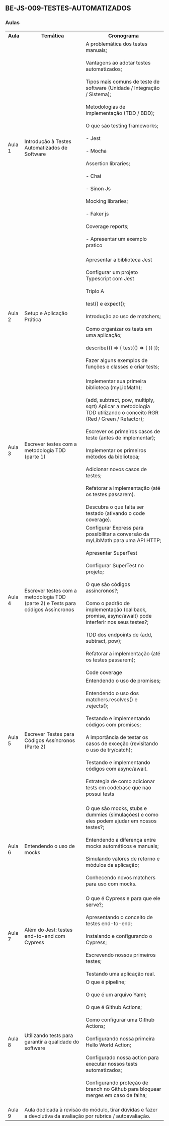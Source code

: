 ## **BE-JS-009-TESTES-AUTOMATIZADOS**

### Aulas

<table>
  <tr>
    <th>Aula</th>
    <th>Temática</th>
    <th>Cronograma</th>
  </tr>

<tr>
  <td>Aula 1</td>
  <td>Introdução à Testes Automatizados de Software</td>
  <td>
    A problemática dos testes manuais;<br /><br />
    Vantagens ao adotar testes automatizados;<br /><br />
    Tipos mais comuns de teste de software (Unidade / Integração / Sistema);<br /><br />
    Metodologias de implementação (TDD / BDD);<br /><br />
    O que são testing frameworks; <br /> <br />
      - Jest <br /> <br />
      - Mocha <br /> <br />
    Assertion libraries; <br /> <br />
      - Chai <br /> <br />
      - Sinon Js <br /> <br />
    Mocking libraries; <br /> <br />
      - Faker js  <br /> <br />
    Coverage reports; <br /> <br />
      - Apresentar um exemplo pratico <br /> <br />
  </td>
</tr>

<tr>
  <td>Aula 2</td>
  <td>Setup e Aplicação Prática</td>
  <td>
    Apresentar a biblioteca Jest <br/><br />
    Configurar um projeto Typescript com Jest <br /><br />
    Triplo A <br/><br />
    test() e expect();<br /><br />
    Introdução ao uso de matchers;<br /><br />
    Como organizar os tests em uma aplicação;<br /><br />
    describe(() => {
      test(() => {
      })
    });<br /><br />
    Fazer alguns exemplos de funções e classes e criar tests; <br /><br />
  </td>
</tr>

<tr>
  <td>Aula 3</td>
  <td>Escrever testes com a metodologia TDD (parte 1)</td>
  <td>
    Implementar sua primeira biblioteca (myLibMath);<br /><br /> (add, subtract, pow, multiply, sqrt)
    Aplicar a metodologia TDD utilizando o conceito RGR (Red / Green / Refactor);<br /><br />
    Escrever os primeiros casos de teste (antes de implementar);<br /><br />
    Implementar os primeiros métodos da biblioteca;<br /><br />
    Adicionar novos casos de testes;<br /><br />
    Refatorar a implementação (até os testes passarem). <br /><br />
    Descubra o que falta ser testado (ativando o code coverage).
  </td>
</tr>

<tr>
  <td>Aula 4</td>
  <td>Escrever testes com a metodologia TDD (parte 2) e Tests para códigos Assíncronos</td>
  <td>
    Configurar Express para possibilitar a conversão da myLibMath para uma API HTTP;<br /><br />
    Apresentar SuperTest<br /><br />
    Configurar SuperTest no projeto;<br /><br />
    O que são códigos assíncronos?;<br /><br />
    Como o padrão de implementação (callback, promise, async/await) pode interferir nos seus testes?;<br /><br />
    TDD dos endpoints de (add, subtract, pow);<br /><br />
    Refatorar a implementação (até os testes passarem);<br /><br />
    Code coverage
  </td>
</tr>

<tr>
  <td>Aula 5</td>
  <td>Escrever Testes para Códigos Assíncronos (Parte 2)</td>
  <td>
    Entendendo o uso de promises;<br /><br />
    Entendendo o uso dos matchers.resolves() e .rejects();<br /><br />
    Testando e implementando códigos com promises;<br /><br />
    A importância de testar os casos de exceção (revisitando o uso de try/catch);<br /><br />
    Testando e implementando códigos com async/await.<br /><br />
    Estrategia de como adicionar tests em codebase que nao possui tests<br /><br />
  </td>
</tr>

<tr>
  <td>Aula 6</td>
  <td>Entendendo o uso de mocks</td>
  <td>
    O que são mocks, stubs e dummies (simulações) e como eles podem ajudar em nossos testes?;<br /><br />
    Entendendo a diferença entre mocks automáticos e manuais;<br /><br />
    Simulando valores de retorno e módulos da aplicação;<br /><br />
    Conhecendo novos matchers para uso com mocks.<br /><br />
  </td>
</tr>

<tr>
  <td>Aula 7</td>
  <td>Além do Jest: testes end-to-end com Cypress</td>
  <td>
    O que é Cypress e para que ele serve?;<br /><br />
    Apresentando o conceito de testes end-to-end;<br /><br />
    Instalando e configurando o Cypress;<br /><br />
    Escrevendo nossos primeiros testes;<br /><br />
    Testando uma aplicação real.
  </td>
</tr>

<tr>
  <td>Aula 8</td>
  <td>Utilizando tests para garantir a qualidade do software</td>
  <td>
    O que é pipeline;<br /><br />
    O que é um arquivo Yaml; <br /><br />
    O que é Github Actions;<br /><br />
    Como configurar uma Github Actions;<br /><br />
    Configurando nossa primeira Hello World Action;<br /><br />
    Configurado nossa action para executar nossos tests automatizados;<br /><br />
    Configurando proteção de branch no Github para bloquear merges em caso de falha;<br /><br />
  </td>
</tr>

<tr>
<td>Aula 9</td>
<td colspan="3">Aula dedicada à revisão do módulo, tirar dúvidas e fazer a devolutiva da avaliação por rubrica / autoavaliação.</td>
</tr>
</table>